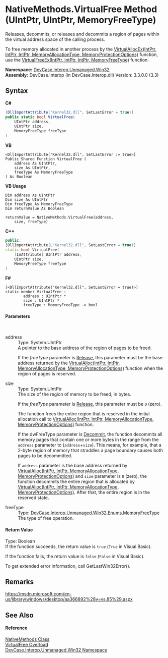 # NativeMethods.VirtualFree Method (UIntPtr, UIntPtr, MemoryFreeType)
 

Releases, decommits, or releases and decommits a region of pages within the virtual address space of the calling process. 

 To free memory allocated in another process by the <a href="M_DevCase_Interop_Unmanaged_Win32_NativeMethods_VirtualAllocEx">VirtualAllocEx(IntPtr, IntPtr, IntPtr, MemoryAllocationType, MemoryProtectionOptions)</a> function, use the <a href="M_DevCase_Interop_Unmanaged_Win32_NativeMethods_VirtualFreeEx">VirtualFreeEx(IntPtr, IntPtr, IntPtr, MemoryFreeType)</a> function.

**Namespace:**&nbsp;<a href="N_DevCase_Interop_Unmanaged_Win32">DevCase.Interop.Unmanaged.Win32</a><br />**Assembly:**&nbsp;DevCase.Interop (in DevCase.Interop.dll) Version: 3.3.0.0 (3.3)

## Syntax

**C#**<br />
``` C#
[DllImportAttribute("Kernel32.dll", SetLastError = true)]
public static bool VirtualFree(
	UIntPtr address,
	UIntPtr size,
	MemoryFreeType freeType
)
```

**VB**<br />
``` VB
<DllImportAttribute("Kernel32.dll", SetLastError := true>]
Public Shared Function VirtualFree ( 
	address As UIntPtr,
	size As UIntPtr,
	freeType As MemoryFreeType
) As Boolean
```

**VB Usage**<br />
``` VB Usage
Dim address As UIntPtr
Dim size As UIntPtr
Dim freeType As MemoryFreeType
Dim returnValue As Boolean

returnValue = NativeMethods.VirtualFree(address, 
	size, freeType)
```

**C++**<br />
``` C++
public:
[DllImportAttribute(L"Kernel32.dll", SetLastError = true)]
static bool VirtualFree(
	[InAttribute] UIntPtr address, 
	UIntPtr size, 
	MemoryFreeType freeType
)
```

**F#**<br />
``` F#
[<DllImportAttribute("Kernel32.dll", SetLastError = true)>]
static member VirtualFree : 
        address : UIntPtr * 
        size : UIntPtr * 
        freeType : MemoryFreeType -> bool 

```


#### Parameters
&nbsp;<dl><dt>address</dt><dd>Type: System.UIntPtr<br />A pointer to the base address of the region of pages to be freed. 

 If the *freeType* parameter is <a href="T_DevCase_Interop_Unmanaged_Win32_Enums_MemoryFreeType">Release</a>, this parameter must be the base address returned by the <a href="M_DevCase_Interop_Unmanaged_Win32_NativeMethods_VirtualAlloc">VirtualAlloc(IntPtr, IntPtr, MemoryAllocationType, MemoryProtectionOptions)</a> function when the region of pages is reserved.</dd><dt>size</dt><dd>Type: System.UIntPtr<br />The size of the region of memory to be freed, in bytes. 

 If the *freeType* parameter is <a href="T_DevCase_Interop_Unmanaged_Win32_Enums_MemoryFreeType">Release</a>, this parameter must be `0` (zero). 

 The function frees the entire region that is reserved in the initial allocation call to <a href="M_DevCase_Interop_Unmanaged_Win32_NativeMethods_VirtualAlloc">VirtualAlloc(IntPtr, IntPtr, MemoryAllocationType, MemoryProtectionOptions)</a> function. 

 If the dwFreeType parameter is <a href="T_DevCase_Interop_Unmanaged_Win32_Enums_MemoryFreeType">Decommit</a>, the function decommits all memory pages that contain one or more bytes in the range from the `address` parameter to (`address`+`size`). This means, for example, that a 2-byte region of memory that straddles a page boundary causes both pages to be decommitted. 

 If `address` parameter is the base address returned by <a href="M_DevCase_Interop_Unmanaged_Win32_NativeMethods_VirtualAlloc">VirtualAlloc(IntPtr, IntPtr, MemoryAllocationType, MemoryProtectionOptions)</a> and `size` parameter is `0` (zero), the function decommits the entire region that is allocated by <a href="M_DevCase_Interop_Unmanaged_Win32_NativeMethods_VirtualAlloc">VirtualAlloc(IntPtr, IntPtr, MemoryAllocationType, MemoryProtectionOptions)</a>. After that, the entire region is in the reserved state.</dd><dt>freeType</dt><dd>Type: <a href="T_DevCase_Interop_Unmanaged_Win32_Enums_MemoryFreeType">DevCase.Interop.Unmanaged.Win32.Enums.MemoryFreeType</a><br />The type of free operation.</dd></dl>

#### Return Value
Type: Boolean<br />If the function succeeds, the return value is `true` (`True` in Visual Basic). 

 If the function fails, the return value is `false` (`False` in Visual Basic). 

 To get extended error information, call GetLastWin32Error().

## Remarks
<a href="https://msdn.microsoft.com/en-us/library/windows/desktop/aa366892%28v=vs.85%29.aspx" target="_blank">https://msdn.microsoft.com/en-us/library/windows/desktop/aa366892%28v=vs.85%29.aspx</a>

## See Also


#### Reference
<a href="T_DevCase_Interop_Unmanaged_Win32_NativeMethods">NativeMethods Class</a><br /><a href="Overload_DevCase_Interop_Unmanaged_Win32_NativeMethods_VirtualFree">VirtualFree Overload</a><br /><a href="N_DevCase_Interop_Unmanaged_Win32">DevCase.Interop.Unmanaged.Win32 Namespace</a><br />